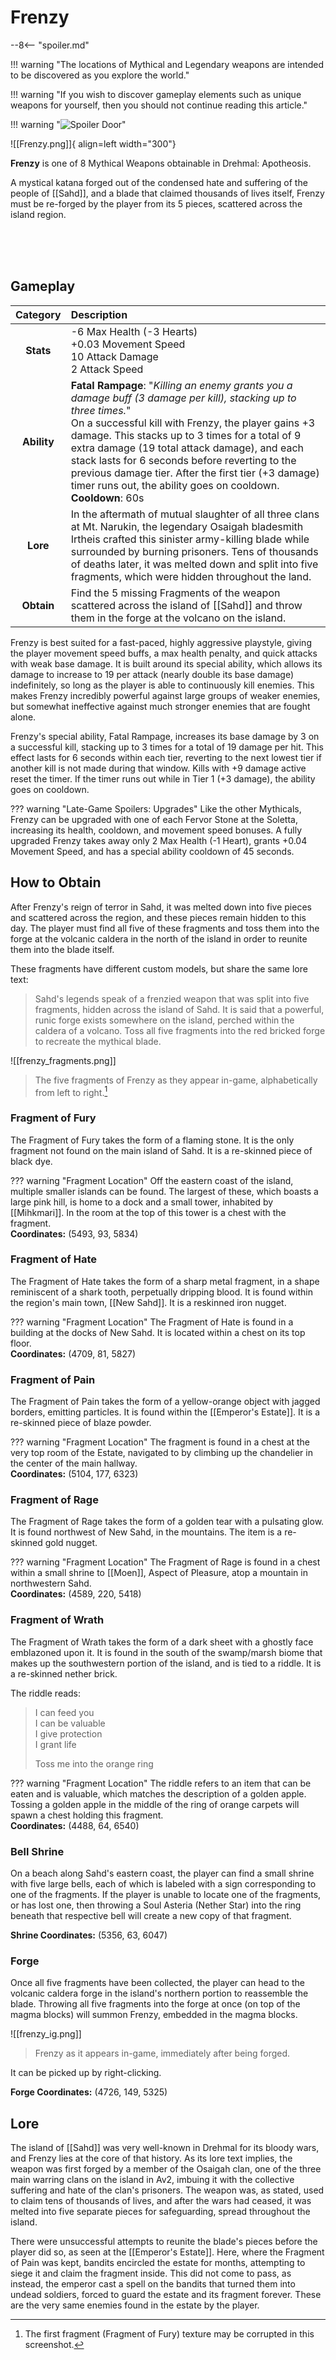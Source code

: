 # Frenzy

--8<-- "spoiler.md"

!!! warning "The locations of Mythical and Legendary weapons are intended to be discovered as you explore the world."

!!! warning "If you wish to discover gameplay elements such as unique weapons for yourself, then you should not continue reading this article."

!!! warning "![Spoiler Door](/assets/img/spoiler_door.png)"

![[Frenzy.png]]{ align=left width="300"}

**Frenzy** is one of 8 Mythical Weapons obtainable in Drehmal: Apotheosis.

A mystical katana forged out of the condensed hate and suffering of the people of [[Sahd]], and a blade that claimed thousands of lives itself, Frenzy must be re-forged by the player from its 5 pieces, scattered across the island region.

<br> <br> <br>

## Gameplay

| Category | Description                 |
|:--------------------------------:|:-----------------------------------------------------------------------------------------------------------------------------------------------------------------------------|
| **Stats**                        | -6 Max Health (-3 Hearts) <br> +0.03 Movement Speed <br> 10 Attack Damage <br> 2 Attack Speed       |
| **Ability**                      | **Fatal Rampage**: "*Killing an enemy grants you a damage buff (3 damage per kill), stacking up to three times.*" <br> On a successful kill with Frenzy, the player gains +3 damage. This stacks up to 3 times for a total of 9 extra damage (19 total attack damage), and each stack lasts for 6 seconds before reverting to the previous damage tier. After the first tier (+3 damage) timer runs out, the ability goes on cooldown. <br> **Cooldown**: 60s          |
| **Lore**                         | In the aftermath of mutual slaughter of all three clans at Mt. Narukin, the legendary Osaigah bladesmith Irtheis crafted this sinister army-killing blade while surrounded by burning prisoners. Tens of thousands of deaths later, it was melted down and split into five fragments, which were hidden throughout the land. |
| **Obtain**                       | Find the 5 missing Fragments of the weapon scattered across the island of [[Sahd]] and throw them in the forge at the volcano on the island.             |

Frenzy is best suited for a fast-paced, highly aggressive playstyle, giving the player movement speed buffs, a max health penalty, and quick attacks with weak base damage. It is built around its special ability, which allows its damage to increase to 19 per attack (nearly double its base damage) indefinitely, so long as the player is able to continuously kill enemies. This makes Frenzy incredibly powerful against large groups of weaker enemies, but somewhat ineffective against much stronger enemies that are fought alone.

Frenzy's special ability, Fatal Rampage, increases its base damage by 3 on a successful kill, stacking up to 3 times for a total of 19 damage per hit. This effect lasts for 6 seconds within each tier, reverting to the next lowest tier if another kill is not made during that window. Kills with +9 damage active reset the timer. If the timer runs out while in Tier 1 (+3 damage), the ability goes on cooldown.

??? warning "Late-Game Spoilers: Upgrades"
    Like the other Mythicals, Frenzy can be upgraded with one of each Fervor Stone at the Soletta, increasing its health, cooldown, and movement speed bonuses. A fully upgraded Frenzy takes away only 2 Max Health (-1 Heart), grants +0.04 Movement Speed, and has a special ability cooldown of 45 seconds.

## How to Obtain
After Frenzy's reign of terror in Sahd, it was melted down into five pieces and scattered across the region, and these pieces remain hidden to this day. The player must find all five of these fragments and toss them into the forge at the volcanic caldera in the north of the island in order to reunite them into the blade itself.

These fragments have different custom models, but share the same lore text:

> Sahd's legends speak of a frenzied weapon that was split into five fragments, hidden across the island of Sahd. It is said that a powerful, runic forge exists somewhere on the island, perched within the caldera of a volcano. Toss all five fragments into the red bricked forge to recreate the mythical blade.

![[frenzy_fragments.png]]
> The five fragments of Frenzy as they appear in-game, alphabetically from left to right.[^1]

### Fragment of Fury
The Fragment of Fury takes the form of a flaming stone. It is the only fragment not found on the main island of Sahd. It is a re-skinned piece of black dye.

??? warning "Fragment Location"
    Off the eastern coast of the island, multiple smaller islands can be found. The largest of these, which boasts a large pink hill, is home to a dock and a small tower, inhabited by [[Mihkmari]]. In the room at the top of this tower is a chest with the fragment. <br>
    **Coordinates:** (5493, 93, 5834)

### Fragment of Hate
The Fragment of Hate takes the form of a sharp metal fragment, in a shape reminiscent of a shark tooth, perpetually dripping blood. It is found within the region's main town, [[New Sahd]]. It is a reskinned iron nugget.

??? warning "Fragment Location"
    The Fragment of Hate is found in a building at the docks of New Sahd. It is located within a chest on its top floor. <br>
    **Coordinates:** (4709, 81, 5827)

### Fragment of Pain
The Fragment of Pain takes the form of a yellow-orange object with jagged borders, emitting particles. It is found within the [[Emperor's Estate]]. It is a re-skinned piece of blaze powder.

??? warning "Fragment Location"
    The fragment is found in a chest at the very top room of the Estate, navigated to by climbing up the chandelier in the center of the main hallway. <br>
    **Coordinates:** (5104, 177, 6323)

### Fragment of Rage
The Fragment of Rage takes the form of a golden tear with a pulsating glow. It is found northwest of New Sahd, in the mountains. The item is a re-skinned gold nugget. 

??? warning "Fragment Location"
    The Fragment of Rage is found in a chest within a small shrine to [[Moen]], Aspect of Pleasure, atop a mountain in northwestern Sahd. <br>
    **Coordinates:** (4589, 220, 5418)

### Fragment of Wrath
The Fragment of Wrath takes the form of a dark sheet with a ghostly face emblazoned upon it. It is found in the south of the swamp/marsh biome that makes up the southwestern portion of the island, and is tied to a riddle. It is a re-skinned nether brick.

The riddle reads: <br>
> I can feed you <br>
> I can be valuable <br>
> I give protection <br>
> I grant life <br>
> 
> Toss me into the orange ring


??? warning "Fragment Location"
    The riddle refers to an item that can be eaten and is valuable, which matches the description of a golden apple. Tossing a golden apple in the middle of the ring of orange carpets will spawn a chest holding this fragment. <br>
    **Coordinates:** (4488, 64, 6540)

### Bell Shrine
On a beach along Sahd's eastern coast, the player can find a small shrine with five large bells, each of which is labeled with a sign corresponding to one of the fragments. If the player is unable to locate one of the fragments, or has lost one, then throwing a Soul Asteria (Nether Star) into the ring beneath that respective bell will create a new copy of that fragment.

**Shrine Coordinates:** (5356, 63, 6047)

### Forge
Once all five fragments have been collected, the player can head to the volcanic caldera forge in the island's northern portion to reassemble the blade. Throwing all five fragments into the forge at once (on top of the magma blocks) will summon Frenzy, embedded in the magma blocks. 

![[frenzy_ig.png]]
> Frenzy as it appears in-game, immediately after being forged.

It can be picked up by right-clicking.

**Forge Coordinates:** (4726, 149, 5325)

## Lore
The island of [[Sahd]] was very well-known in Drehmal for its bloody wars, and Frenzy lies at the core of that history. As its lore text implies, the weapon was first forged by a member of the Osaigah clan, one of the three main warring clans on the island in Av2, imbuing it with the collective suffering and hate of the clan's prisoners. The weapon was, as stated, used to claim tens of thousands of lives, and after the wars had ceased, it was melted into five separate pieces for safeguarding, spread throughout the island.

There were unsuccessful attempts to reunite the blade's pieces before the player did so, as seen at the [[Emperor's Estate]]. Here, where the Fragment of Pain was kept, bandits encircled the estate for months, attempting to siege it and claim the fragment inside. This did not come to pass, as instead, the emperor cast a spell on the bandits that turned them into undead soldiers, forced to guard the estate and its fragment forever. These are the very same enemies found in the estate by the player.

[^1]: The first fragment (Fragment of Fury) texture may be corrupted in this screenshot.